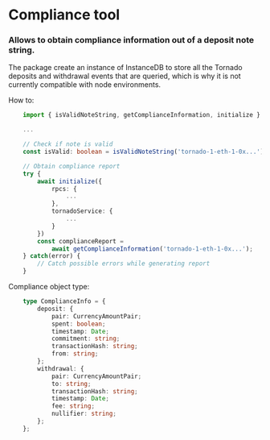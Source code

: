 # Compliance tool

### Allows to obtain compliance information out of a deposit note string.

The package create an instance of InstanceDB to store all the Tornado deposits and withdrawal events
that are queried, which is why it is not currently compatible with node environments.

How to:

```ts
    import { isValidNoteString, getComplianceInformation, initialize } from "compliance-tool";

    ...

    // Check if note is valid
    const isValid: boolean = isValidNoteString('tornado-1-eth-1-0x...')

    // Obtain compliance report
    try {
        await initialize({
            rpcs: {
                ...
            },
            tornadoService: {
                ...
            }
        })
        const complianceReport = 
            await getComplianceInformation('tornado-1-eth-1-0x...');
    } catch(error) {
        // Catch possible errors while generating report
    }
```

Compliance object type:

```ts
    type ComplianceInfo = {
        deposit: {
            pair: CurrencyAmountPair;
            spent: boolean;
            timestamp: Date;
            commitment: string;
            transactionHash: string;
            from: string;
        };
        withdrawal: {
            pair: CurrencyAmountPair;
            to: string;
            transactionHash: string;
            timestamp: Date;
            fee: string;
            nullifier: string;
        };
    };
```